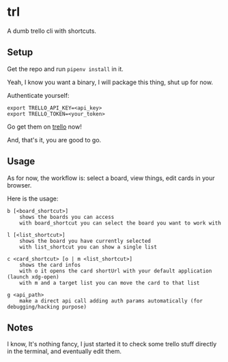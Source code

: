 # trl

A dumb trello cli with shortcuts.


## Setup

Get the repo and run `pipenv install` in it.

Yeah, I know you want a binary, I will package this thing, shut up for now.

Authenticate yourself:

    export TRELLO_API_KEY=<api_key>
    export TRELLO_TOKEN=<your_token>

Go get them on [trello](https://trello.com/app-key) now!

And, that's it, you are good to go.


## Usage

As for now,
the workflow is: select a board, view things, edit cards in your browser.

Here is the usage:

    b [<board_shortcut>]
        shows the boards you can access
        with board_shortcut you can select the board you want to work with

    l [<list_shortcut>]
        shows the board you have currently selected
        with list_shortcut you can show a single list

    c <card_shortcut> [o | m <list_shortcut>]
        shows the card infos
        with o it opens the card shortUrl with your default application (launch xdg-open)
        with m and a target list you can move the card to that list

    g <api_path>
        make a direct api call adding auth params automatically (for debugging/hacking purpose)


## Notes

I know, It's nothing fancy, I just started it to check some trello stuff
directly in the terminal, and eventually edit them.

